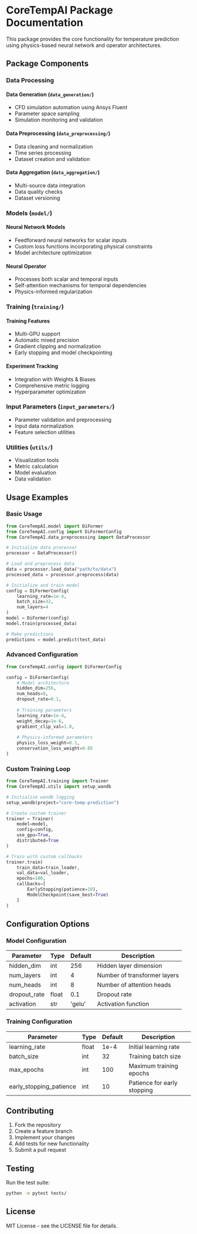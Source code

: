 # CoreTempAI Package Documentation

This package provides the core functionality for temperature prediction using physics-based neural network and operator architectures.

## Package Components

### Data Processing

#### Data Generation (`data_generation/`)
- CFD simulation automation using Ansys Fluent
- Parameter space sampling
- Simulation monitoring and validation

#### Data Preprocessing (`data_preprocessing/`)
- Data cleaning and normalization
- Time series processing
- Dataset creation and validation

#### Data Aggregation (`data_aggregation/`)
- Multi-source data integration
- Data quality checks
- Dataset versioning

### Models (`model/`)

#### Neural Network Models
- Feedforward neural networks for scalar inputs
- Custom loss functions incorporating physical constraints
- Model architecture optimization

#### Neural Operator
- Processes both scalar and temporal inputs
- Self-attention mechanisms for temporal dependencies
- Physics-informed regularization

### Training (`training/`)

#### Training Features
- Multi-GPU support
- Automatic mixed precision
- Gradient clipping and normalization
- Early stopping and model checkpointing

#### Experiment Tracking
- Integration with Weights & Biases
- Comprehensive metric logging
- Hyperparameter optimization

### Input Parameters (`input_parameters/`)
- Parameter validation and preprocessing
- Input data normalization
- Feature selection utilities

### Utilities (`utils/`)
- Visualization tools
- Metric calculation
- Model evaluation
- Data validation

## Usage Examples

### Basic Usage

```python
from CoreTempAI.model import DiFormer
from CoreTempAI.config import DiFormerConfig
from CoreTempAI.data_preprocessing import DataProcessor

# Initialize data processor
processor = DataProcessor()

# Load and preprocess data
data = processor.load_data("path/to/data")
processed_data = processor.preprocess(data)

# Initialize and train model
config = DiFormerConfig(
    learning_rate=1e-4,
    batch_size=32,
    num_layers=4
)
model = DiFormer(config)
model.train(processed_data)

# Make predictions
predictions = model.predict(test_data)
```

### Advanced Configuration

```python
from CoreTempAI.config import DiFormerConfig

config = DiFormerConfig(
    # Model architecture
    hidden_dim=256,
    num_heads=8,
    dropout_rate=0.1,
    
    # Training parameters
    learning_rate=1e-4,
    weight_decay=1e-6,
    gradient_clip_val=1.0,
    
    # Physics-informed parameters
    physics_loss_weight=0.1,
    conservation_loss_weight=0.05
)
```

### Custom Training Loop

```python
from CoreTempAI.training import Trainer
from CoreTempAI.utils import setup_wandb

# Initialize wandb logging
setup_wandb(project="core-temp-prediction")

# Create custom trainer
trainer = Trainer(
    model=model,
    config=config,
    use_gpu=True,
    distributed=True
)

# Train with custom callbacks
trainer.train(
    train_data=train_loader,
    val_data=val_loader,
    epochs=100,
    callbacks=[
        EarlyStopping(patience=10),
        ModelCheckpoint(save_best=True)
    ]
)
```

## Configuration Options

### Model Configuration

| Parameter | Type | Default | Description |
|-----------|------|---------|-------------|
| hidden_dim | int | 256 | Hidden layer dimension |
| num_layers | int | 4 | Number of transformer layers |
| num_heads | int | 8 | Number of attention heads |
| dropout_rate | float | 0.1 | Dropout rate |
| activation | str | 'gelu' | Activation function |

### Training Configuration

| Parameter | Type | Default | Description |
|-----------|------|---------|-------------|
| learning_rate | float | 1e-4 | Initial learning rate |
| batch_size | int | 32 | Training batch size |
| max_epochs | int | 100 | Maximum training epochs |
| early_stopping_patience | int | 10 | Patience for early stopping |

## Contributing

1. Fork the repository
2. Create a feature branch
3. Implement your changes
4. Add tests for new functionality
5. Submit a pull request

## Testing

Run the test suite:

```bash
python -m pytest tests/
```

## License

MIT License - see the LICENSE file for details. 